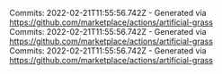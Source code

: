 Commits: 2022-02-21T11:55:56.742Z - Generated via https://github.com/marketplace/actions/artificial-grass
<br>
Commits: 2022-02-21T11:55:56.742Z - Generated via https://github.com/marketplace/actions/artificial-grass
<br>
Commits: 2022-02-21T11:55:56.742Z - Generated via https://github.com/marketplace/actions/artificial-grass
<br>
